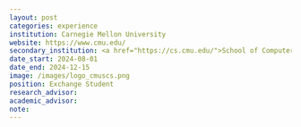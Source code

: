 ```yaml
---
layout: post
categories: experience
institution: Carnegie Mellon University
website: https://www.cmu.edu/
secondary_institution: <a href="https://cs.cmu.edu/">School of Computer Science</a>
date_start: 2024-08-01
date_end: 2024-12-15
image: /images/logo_cmuscs.png
position: Exchange Student
research_advisor: 
academic_advisor: 
note: 
---
```

